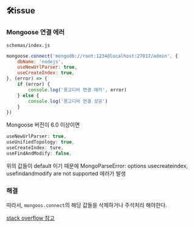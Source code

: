 ## 🛠issue

### Mongoose 연결 에러

`schemas/index.js`

```js
mongoose.connect('mongodb://root:1234@localhost:27017/admin', {
    dbName: 'nodejs',
    useNewUrlParser: true,
    useCreateIndex: true,
}, (error) => {
    if (error) {
        console.log('몽고디비 연결 에러', error)
    } else {
        console.log('몽고디비 연결 성공')
    }
})
```

Mongoose 버전이 6.0 이상이면

```js
useNewUrlParser: true,
useUnifiedTopology: true,
useCreateIndex: ture,
useFindAndModify: false,
```
위의 값들이 default 이기 때문에 MongoParseError: options usecreateindex, usefindandmodify are not supported 에러가 발생

### 해결
따라서, `mongoos.connect`의 해당 값들을 삭제하거나 주석처리 해야한다.

[stack overflow 참고](https://stackoverflow.com/questions/68958221/mongoparseerror-options-usecreateindex-usefindandmodify-are-not-supported)